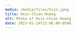 ```yaml
---
media: /media/files/hsin.jpeg
title: Hsin-Chien Huang
alt: Photo of Hsin-Chien Huang
date: 2023-01-24T12:06:00-0500
---
```

